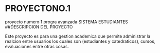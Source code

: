 # PROYECTONO.1
proyecto numero 1 progra avanzada SISTEMA ESTUDIANTES
##DESCRIPCION DEL PROYECTO

Este proyecto es para una gestion academica que permite administrar la realcion entre usuarios los cuales son (estudiantes y catedraticos), cursos, evaluaciones entre otras cosas.


